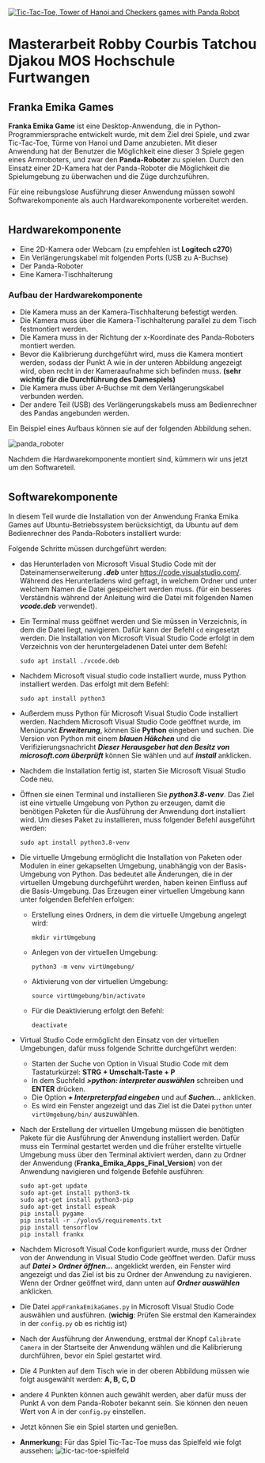 [![Tic-Tac-Toe, Tower of Hanoi and Checkers games with Panda Robot](https://img.youtube.com/vi/T34peibtNsY/maxresdefault.jpg)]([https://www.youtube.com/watch?v=JLMbpiywVxQ](https://youtu.be/T34peibtNsY))

# Masterarbeit Robby Courbis Tatchou Djakou MOS Hochschule Furtwangen

## Franka Emika Games
**Franka Emika Game** ist eine Desktop-Anwendung, die in Python-Programmiersprache entwickelt wurde, mit dem Ziel drei Spiele, und zwar Tic-Tac-Toe, Türme von Hanoi und Dame anzubieten. Mit dieser Anwendung hat der Benutzer die Möglichkeit eine dieser 3 Spiele gegen eines Armroboters, und zwar den **Panda-Roboter** zu spielen. Durch den Einsatz einer 2D-Kamera hat der Panda-Roboter die Möglichkeit die Spielumgebung zu überwachen und die Züge durchzuführen.

Für eine reibungslose Ausführung dieser Anwendung müssen sowohl Softwarekomponente als auch Hardwarekomponente vorbereitet werden. 
#
## Hardwarekomponente
+ Eine 2D-Kamera oder Webcam (zu empfehlen ist **Logitech c270**)
+ Ein Verlängerungskabel mit folgenden Ports (USB zu A-Buchse)
+ Der Panda-Roboter
+ Eine Kamera-Tischhalterung

### Aufbau der Hardwarekomponente

+ Die Kamera muss an der Kamera-Tischhalterung befestigt werden.
+ Die Kamera muss über die Kamera-Tischhalterung parallel zu dem Tisch festmontiert werden.
+ Die Kamera muss in der Richtung der x-Koordinate des Panda-Roboters montiert werden. 
+ Bevor die Kalibrierung durchgeführt wird, muss die Kamera montiert werden, sodass der Punkt A wie in der unteren Abbildung angezeigt wird, oben recht in der Kameraaufnahme sich befinden muss. **(sehr wichtig für die Durchführung des Damespiels)**
+ Die Kamera muss über A-Buchse mit dem Verlängerungskabel verbunden werden.
+ Der andere Teil (USB) des Verlängerungskabels muss am Bedienrechner des Pandas angebunden werden. 

Ein Beispiel eines Aufbaus können sie auf der folgenden Abbildung sehen.


![panda_roboter](image_readme/pandaroboterkoordinaten.png?raw=true "Panda Roboter")

Nachdem die Hardwarekomponente montiert sind, kümmern wir uns jetzt um den Softwareteil.
#
## Softwarekomponente
In diesem Teil wurde die Installation von der Anwendung Franka Emika Games auf Ubuntu-Betriebssystem berücksichtigt, da Ubuntu auf dem Bedienrechner des Panda-Roboters installiert wurde:

Folgende Schritte müssen durchgeführt werden:
+ das Herunterladen von Microsoft Visual Studio Code mit der Dateinamenserweiterung ***.deb*** unter https://code.visualstudio.com/. Während des Herunterladens wird gefragt, in welchem Ordner und unter welchem Namen die Datei gespeichert werden muss. (für ein besseres Verständnis während der Anleitung wird die Datei mit folgenden Namen ***vcode.deb*** verwendet).
+ Ein Terminal muss geöffnet werden und Sie müssen in Verzeichnis, in dem die Datei liegt, navigieren. Dafür kann der Befehl `cd` eingesetzt werden. Die Installation von Microsoft Visual Studio Code erfolgt in dem Verzeichnis von der heruntergeladenen Datei  unter dem Befehl:
    ```
    sudo apt install ./vcode.deb
    ```
+ Nachdem Microsoft visual studio code installiert wurde, muss Python installiert werden. Das erfolgt mit dem Befehl:
    ```
    sudo apt install python3
    ```
+ Außerdem muss Python für Microsoft Visual Studio Code installiert werden. Nachdem Microsoft Visual Studio Code geöffnet wurde, im Menüpunkt ***Erweiterung***, können Sie **Python** eingeben  und suchen. Die Version von Python mit einem ***blauen Häkchen***  und die Verifizierungsnachricht ***Dieser Herausgeber hat den Besitz von microsoft.com überprüft*** können Sie wählen und auf  ***install*** anklicken.

+ Nachdem die Installation fertig ist, starten Sie Microsoft Visual Studio Code neu. 
+ Öffnen sie einen Terminal und installieren Sie ***python3.8-venv***. Das Ziel ist eine virtuelle Umgebung von Python zu erzeugen, damit die benötigen  Paketen für die Ausführung der Anwendung dort installiert wird. Um dieses Paket zu installieren, muss folgender Befehl ausgeführt werden:
    ```
    sudo apt install python3.8-venv
    ```
+ Die virtuelle Umgebung ermöglicht die Installation von Paketen oder Modulen in einer gekapselten Umgebung, unabhängig von der Basis-Umgebung von Python. Das bedeutet alle Änderungen, die in der virtuellen Umgebung durchgeführt werden, haben keinen Einfluss auf die Basis-Umgebung. Das Erzeugen einer virtuellen Umgebung kann unter folgenden Befehlen erfolgen:

    + Erstellung eines Ordners, in dem die virtuelle Umgebung angelegt wird:
        ```
        mkdir virtUmgebung
        ```
    + Anlegen von der virtuellen Umgebung:
        ```
        python3 -m venv virtUmgebung/
        ```
    + Aktivierung von der virtuellen Umgebung:
        ```
        source virtUmgebung/bin/activate
        ```
    + Für die Deaktivierung erfolgt den Befehl:
        ```
        deactivate
        ```
+ Virtual Studio Code ermöglicht den Einsatz von der virtuellen Umgebungen, dafür muss folgende Schritte durchgeführt werden:
    + Starten der Suche von Option in Visual Studio Code mit dem Tastaturkürzel: **STRG + Umschalt-Taste + P**
    + In dem Suchfeld ***>python: interpreter auswählen*** schreiben und **ENTER** drücken.
    + Die Option ***+ Interpreterpfad eingeben*** und auf ***Suchen...*** anklicken.
    + Es wird ein Fenster angezeigt und das Ziel ist die Datei `python` unter `virtUmgebung/bin/` auszuwählen.

+ Nach der Erstellung der virtuellen Umgebung müssen die benötigten Pakete für die Ausführung der Anwendung installiert werden. Dafür muss ein Terminal gestartet werden und die früher erstellte virtuelle Umgebung muss über den Terminal aktiviert werden, dann zu Ordner der Anwendung (**Franka_Emika_Apps_Final_Version**) von der Anwendung navigieren und folgende Befehle ausführen:
    ```
    sudo apt-get update
    sudo apt-get install python3-tk
    sudo apt-get install python3-pip
    sudo apt-get install espeak 
    pip install pygame
    pip install -r ./yolov5/requirements.txt
    pip install tensorflow
    pip install frankx
    ```
+ Nachdem Microsoft Visual Code konfiguriert wurde, muss der
Ordner von der Anwendung in Visual Studio Code geöffnet werden. Dafür muss auf ***Datei > Ordner öffnen...*** angeklickt werden, ein Fenster wird angezeigt und das Ziel ist bis zu Ordner der Anwendung zu navigieren. Wenn der Ordner geöffnet wird, dann unten auf ***Ordner auswählen*** anklicken.
+ Die Datei `appFrankaEmikaGames.py` in Microsoft Visual Studio Code auswählen und ausführen. (**wichig**: Prüfen Sie erstmal den Kameraindex in der `config.py` ob es richtig ist)
+ Nach der Ausführung der Anwendung, erstmal der Knopf `Calibrate Camera` in der Startseite der Anwendung wählen und die Kalibrierung durchführen, bevor ein Spiel gestartet wird. 
+ Die 4 Punkten auf dem Tisch wie in der oberen Abbildung müssen wie folgt ausgewählt werden: **A, B, C, D**
+ andere 4 Punkten können auch gewählt werden, aber dafür muss der Punkt A von dem Panda-Roboter bekannt sein. Sie können den neuen Wert von A in der `config.py` einstellen.
+ Jetzt können Sie ein Spiel starten und genießen.
+ **Anmerkung:** Für das Spiel Tic-Tac-Toe muss das Spielfeld wie folgt aussehen:
![tic-tac-toe-spielfeld](image_readme/Tic-Tac-Toe.jpeg?raw=true "Tic-Tac-Toe Spielfeld")




